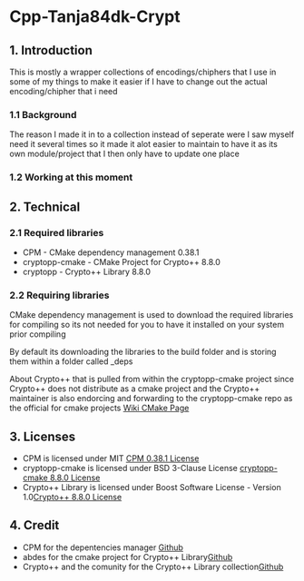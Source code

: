 # Cpp-Tanja84dk-Crypt

## 1. Introduction

This is mostly a wrapper collections of encodings/chiphers that I use in some of my things to make it easier if I have to change out the actual encoding/chipher that i need

### 1.1 Background

The reason I made it in to a collection instead of seperate were I saw myself need it several times so it made it alot easier to maintain to have it as its own module/project that I then only have to update one place

### 1.2 Working at this moment

## 2. Technical

### 2.1 Required libraries

- CPM - CMake dependency management 0.38.1
- cryptopp-cmake - CMake Project for Crypto++ 8.8.0
- cryptopp - Crypto++ Library 8.8.0

### 2.2 Requiring libraries

CMake dependency management is used to download the required libraries for compiling so its not needed for you to have it installed on your system prior compiling

By default its downloading the libraries to the build folder and is storing them within a folder called \_deps

About Crypto++ that is pulled from within the cryptopp-cmake project since Crypto++ does not distribute as a cmake project and the Crypto++ maintainer is also endorcing and forwarding to the cryptopp-cmake repo as the official for cmake projects [Wiki CMake Page](https://www.cryptopp.com/wiki/CMake#:~:text=using%20Android%20options-,Downloads,-cryptopp%2Dcmake%20%2D%20GitHub)

## 3. Licenses

- CPM is licensed under MIT [CPM 0.38.1 License](https://github.com/cpm-cmake/CPM.cmake/blob/v0.38.1/LICENSE)
- cryptopp-cmake is licensed under BSD 3-Clause License [cryptopp-cmake 8.8.0 License](https://github.com/abdes/cryptopp-cmake/blob/CRYPTOPP_8_8_0/LICENSE)
- Crypto++ Library is licensed under Boost Software License - Version 1.0[Crypto++ 8.8.0 License](https://github.com/weidai11/cryptopp/blob/CRYPTOPP_8_8_0/License.txt)

## 4. Credit

- CPM for the depentencies manager [Github](https://github.com/cpm-cmake/CPM.cmake)
- abdes for the cmake project for Crypto++ Library[Github](https://github.com/abdes/cryptopp-cmake)
- Crypto++ and the comunity for the Crypto++ Library collection[Github](https://github.com/weidai11/cryptopp)
